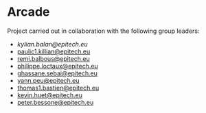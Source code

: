 # Arcade

Project carried out in collaboration with the following group leaders:

- _kylian.balan@epitech.eu_
- paulic1.killian@epitech.eu
- remi.balbous@epitech.eu
- philippe.loctaux@epitech.eu
- ghassane.sebai@epitech.eu
- yann.peu@epitech.eu
- thomas1.bastien@epitech.eu
- kevin.huet@epitech.eu
- peter.bessone@epitech.eu
